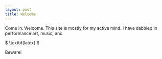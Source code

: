 ```yaml
---
layout: post
title: Welcome
---
```


Come in. Welcome. This site is mostly for my active mind. I have dabbled in performance art, music, and

$ \textbf{latex} $

Beware!
